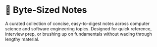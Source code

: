 # 📘 Byte-Sized Notes

A curated collection of concise, easy-to-digest notes across computer science and software engineering topics. Designed for quick reference, interview prep, or brushing up on fundamentals without wading through lengthy material.
